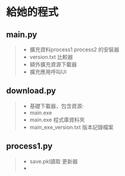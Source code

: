  # 給她的程式
 ## main.py ##
> - 擴充資料process1 process2 的安裝器
> - version.txt 比較器
> - 額外擴充資源下載器
> - 擴充應用呼叫UI
 ## download.py ##
> - 基礎下載器，包含資源:
> - main.exe
> - main.exe 程式庫資料夾
> - main_exe_version.txt 版本記錄檔案
## process1.py ##
> - save.pkl讀取 更新器
> - 
